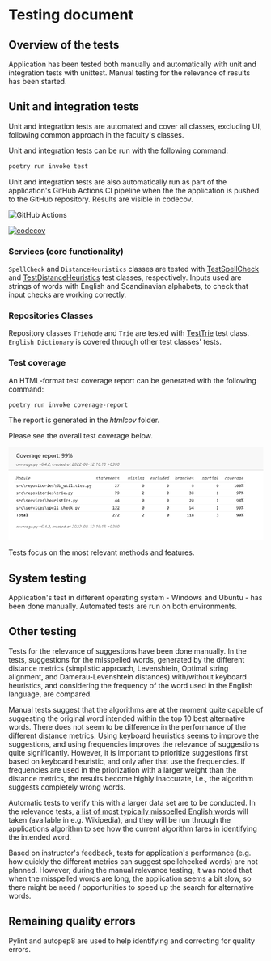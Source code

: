 # Testing document

## Overview of the tests

Application has been tested both manually and automatically with unit and integration tests with unittest. Manual testing for the relevance of results has been started.

## Unit and integration tests

Unit and integration tests are automated and cover all classes, excluding UI, following common approach in the faculty's classes.

Unit and integration tests can be run with the following command: 

```bash
poetry run invoke test
```

Unit and integration tests are also automatically run as part of the application's GitHub Actions CI pipeline when the the application is pushed to the GitHub repository. Results are visible in codecov. 

![GitHub Actions](https://github.com/katriryt/Tiralabra-2022-VerbumReprehendo/workflows/CI/badge.svg)

[![codecov](https://codecov.io/gh/katriryt/Tiralabra-2022-VerbumReprehendo/branch/main/graph/badge.svg?token=2QWJAKX877)](https://codecov.io/gh/katriryt/Tiralabra-2022-VerbumReprehendo)

### Services (core functionality)

`SpellCheck` and `DistanceHeuristics` classes are tested with [TestSpellCheck](../src/tests/spell_check_test.py) and [TestDistanceHeuristics](../src/tests/heuristics_test.py) test classes, respectively. Inputs used are strings of words with English and Scandinavian alphabets, to check that input checks are working correctly.

### Repositories Classes

Repository classes `TrieNode` and `Trie` are tested with [TestTrie](../src/repositories/trie.py) test class. `English Dictionary` is covered through other test classes' tests. 

### Test coverage

An HTML-format test coverage report can be generated with the following command:

```bash
poetry run invoke coverage-report
```

The report is generated in the _htmlcov_ folder.

Please see the overall test coverage below. 

![](./pictures/coverage_report.png)

Tests focus on the most relevant methods and features.

## System testing

Application's test in different operating system - Windows and Ubuntu - has been done manually. Automated tests are run on both environments.

## Other testing

Tests for the relevance of suggestions have been done manually. In the tests, suggestions for the misspelled words, generated by the different distance metrics (simplistic approach, Levenshtein, Optimal string alignment, and Damerau-Levenshtein distances) with/without keyboard heuristics, and considering the frequency of the word used in the English language, are compared. 

Manual tests suggest that the algorithms are at the moment quite capable of suggesting the original word intended within the top 10 best alternative words. There does not seem to be difference in the performance of the different distance metrics. Using keyboard heuristics seems to improve the suggestions, and using frequencies improves the relevance of suggestions quite significantly. However, it is important to prioritize suggestions first based on keyboard heuristic, and only after that use the frequencies. If frequencies are used in the priorization with a larger weight than the distance metrics, the results become highly inaccurate, i.e., the algorithm suggests completely wrong words.

Automatic tests to verify this with a larger data set are to be conducted. In the relevance tests, [a list of most typically misspelled English words](https://en.wikipedia.org/wiki/Wikipedia:Lists_of_common_misspellings/For_machines) will taken (available in e.g. Wikipedia), and they will be run through the applications algorithm to see how the current algorithm fares in identifying the intended word.

Based on instructor's feedback, tests for application's performance (e.g. how quickly the different metrics can suggest spellchecked words) are not planned. However, during the manual relevance testing, it was noted that when the misspelled words are long, the application seems a bit slow, so there might be need / opportunities to speed up the search for alternative words.

## Remaining quality errors

Pylint and autopep8 are used to help identifying and correcting for quality errors.

